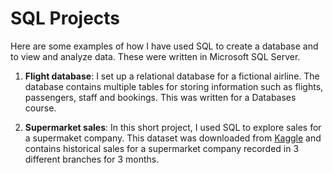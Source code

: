 # SQL Projects

Here are some examples of how I have used SQL to create a database and to view and analyze data. These were written in Microsoft SQL Server. 

1. **Flight database**: I set up a relational database for a fictional airline. The database contains multiple tables for storing information such as flights, passengers, staff and bookings. This was written for a Databases course.

2. **Supermarket sales**: In this short project, I used SQL to explore sales for a supermaket company. This dataset was downloaded from [Kaggle](https://www.kaggle.com/datasets/aungpyaeap/supermarket-sales?resource=download) and contains historical sales for a supermarket company recorded in 3 different branches for 3 months. 
